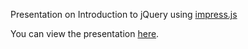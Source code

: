 Presentation on Introduction to jQuery using [impress.js](https://github.com/impress/impress.js)

You can view the presentation [here](https://g-akshay.github.io/Intro_To_Jquery/#/step-2).

